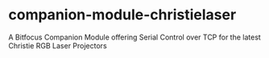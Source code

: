 # companion-module-christielaser
A Bitfocus Companion Module offering Serial Control over TCP for the latest Christie RGB Laser Projectors
